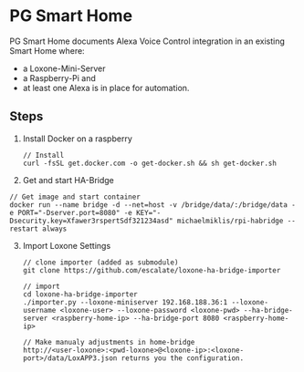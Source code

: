 # PG Smart Home

PG Smart Home documents Alexa Voice Control integration in an existing Smart Home where:
- a Loxone-Mini-Server 
- a Raspberry-Pi and
- at least one Alexa
is in place for automation.

## Steps

1. Install Docker on a raspberry

   ```
   // Install
   curl -fsSL get.docker.com -o get-docker.sh && sh get-docker.sh
   ```

2. Get and start HA-Bridge

  ```
  // Get image and start container
  docker run --name bridge -d --net=host -v /bridge/data/:/bridge/data -e PORT="-Dserver.port=8080" -e KEY="-Dsecurity.key=Xfawer3rspertSdf321234asd" michaelmiklis/rpi-habridge --restart always
  ```

3. Import Loxone Settings
   
   ```
   // clone importer (added as submodule)
   git clone https://github.com/escalate/loxone-ha-bridge-importer

   // import
   cd loxone-ha-bridge-importer
   ./importer.py --loxone-miniserver 192.168.188.36:1 --loxone-username <loxone-user> --loxone-password <loxone-pwd> --ha-bridge-server <raspberry-home-ip> --ha-bridge-port 8080 <raspberry-home-ip>

   // Make manualy adjustments in home-bridge
   http://<user-loxone>:<pwd-loxone>@<loxone-ip>:<loxone-port>/data/LoxAPP3.json returns you the configuration.

   ```

